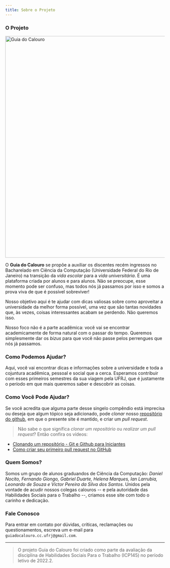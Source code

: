 ```yaml
---
title: Sobre o Projeto
---
```


### O Projeto

<img src="https://guiadocalouro.github.io/site/images/Logo GDC azul.png" alt="Guia do Calouro" width="700" height="700">

O **Guia do Calouro** se propõe a auxiliar os discentes recém ingressos no Bacharelado em Ciência da Computação (Universidade Federal do Rio de Janeiro) na transição da *vida escolar* para a *vida universitária*. 
É uma plataforma criada por alunos e para alunos.
Não se preocupe, esse momento pode ser confuso, mas todos nós já passamos por isso e somos a prova viva de que é possível sobreviver!

Nosso objetivo aqui é te ajudar com dicas valiosas sobre como aproveitar a universidade da melhor forma possível, uma vez que são tantas novidades que, às vezes, coisas interessantes acabam se perdendo. 
Não queremos isso.

Nosso foco não é a parte acadêmica: você vai se encontrar academicamente de forma natural com o passar do tempo. 
Queremos simplesmente dar os *bizus* para que você não passe pelos perrengues que nós já passamos.


### Como Podemos Ajudar?

Aqui, você vai encontrar dicas e informações sobre a universidade e toda a cojuntura acadêmica, pessoal e social que a cerca.
Esperamos contribuir com esses primeiros semestres da sua viagem pela UFRJ, que é justamente o período em que mais queremos saber e descobrir as coisas.

### Como Você Pode Ajudar?

Se você acredita que alguma parte desse singelo compêndio está imprecisa ou deseja que algum tópico seja adicionado, pode _clonar_ nosso [repositório do github](https://github.com/GuiaDoCalouro/site), em que o presente site é mantido, e criar um _pull request_.

> Não sabe o que significa _clonar um repositório_ ou _realizar um pull request_? 
Então confira os vídeos:
+ [Clonando um repositório - Git e Github para Iniciantes](https://www.youtube.com/watch?v=WEPB5pDSEIg)
+ [Como criar seu primeiro pull request no GitHub](https://www.youtube.com/watch?v=Du04jBWrv4A)


### Quem Somos?

Somos um grupo de alunos graduandos de Ciência da Computação: _Daniel Nocito, Fernando Giongo, Gabriel Duarte, Helena Marques, Ian Larrubia, Leonardo de Souza e Victor Pereira da Silva dos Santos_. 
Unidos pela vontade de acudir nossos colegas calouros -- e pela autoridade das Habilidades Sociais para o Trabalho --, criamos esse site com todo o carinho e dedicação.

### Fale Conosco

Para entrar em contato por dúvidas, críticas, reclamações ou questionamentos, escreva um e-mail para `guiadocalouro.cc.ufrj@gmail.com`.

---

> O projeto Guia do Calouro foi criado como parte da avaliação da disciplina de Habilidades Sociais Para o Trabalho (ICP145) no período letivo de 2022.2.
